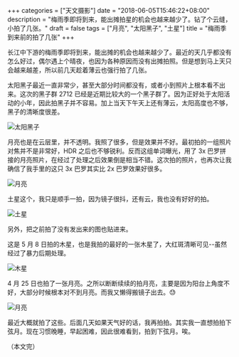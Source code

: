 +++
categories = ["天文摄影"]
date = "2018-06-05T15:46:22+08:00"
description = "梅雨季即将到来，能出摊拍星的机会也越来越少了。钻了个云缝，小拍了几张。"
draft = false
tags = ["月亮", "太阳黑子", "土星"]
title = "梅雨季到来前的拍了几张"
+++

长江中下游的梅雨季即将到来，能出摊的机会也越来越少了。最近的天几乎都没有怎么好过，偶尔遇上个晴夜，也因为各种原因而没有出摊拍照。但是想到马上天只会越来越差，所以前几天趁着薄云也强行拍了几张。

<!--more-->

太阳黑子最近一直非常少，甚至大部分时间都没有，或者小到照片上根本看不出来。这次的黑子群 2712 已经是近期比较大的一个黑子群了。因为正好处于太阳活动的小年，因此拍黑子并不容易。加上当天下午天上还有薄云，太阳高度也不够，黑子的清晰度很差。

![太阳黑子](/images/sunspots_2018_06_02.jpg)

月亮也是在云层里，并不透明。我照了很多，但是效果并不好。最初拍的一组照片对焦并不是非常好，HDR 之后也不够锐利。反而这组单词曝光，用了 3x 巴罗拼接的月亮照片，在经过了处理之后效果倒是相当不错。这次拍的照片，也再次让我确信了我手里的这只 3x 巴罗其实比 2x 巴罗效果好很多。

![月亮](/images/moon_20180602.jpg)

土星这个，我只是顺手一拍，因为镜子很抖，还有云，我也没有好好的拍。

![土星](/images/saturn_2018_06_02.jpg)

另外，把之前拍了没有发出来的图也贴进来。

这是 5 月 8 日拍的木星，也是我拍的最好的一张木星了，大红斑清晰可见--虽然经过了暴力后期处理。

![木星](/images/jupiter_20180508.png)

4 月 25 日也拍了一张月亮。之所以断断续续的拍月亮，主要是因为阳台上角度不好，大部分时候根本对不到月亮。而我又懒得搬镜子出去。😓

![月亮](/images/moon_20180425.jpg)

最近大概就拍了这些。后面几天如果天气好的话，我再拍拍。其实我一直想拍拍下弦月。现在习惯晚睡，早起困难，因此很难看到，拍到下弦月。唉。

（本文完）
